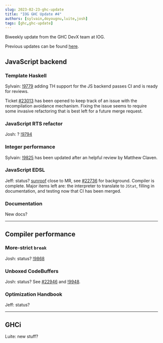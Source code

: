 ```yaml
---
slug: 2023-02-23-ghc-update
title: "IOG GHC Update #4"
authors: [sylvain,doyougnu,luite,josh]
tags: [ghc,ghc-update]
---
```


Biweekly update from the GHC DevX team at IOG.

Previous updates can be found [here](https://engineering.iog.io/tags/ghc-update).

## JavaScript backend

### Template Haskell

Sylvain: [!9779](https://gitlab.haskell.org/ghc/ghc/-/merge_requests/9779)
adding TH support for the JS backend passes CI and is ready for reviews.

Ticket [#23013](https://gitlab.haskell.org/ghc/ghc/-/issues/23013) has been
opened to keep track of an issue with the recompilation avoidance mechanism.
Fixing the issue seems to require some invasive refactoring that is best left
for a future merge request.

### JavaScript RTS refactor

Josh: ? [!9794](https://gitlab.haskell.org/ghc/ghc/-/merge_requests/9794)


### Integer performance

Sylvain: [!9825](https://gitlab.haskell.org/ghc/ghc/-/merge_requests/9825) has
been updated after an helpful review by Matthew Claven.

### JavaScript EDSL

Jeff: status?
[sunroof](https://github.com/ku-fpg/sunroof-compiler) close to MR, see
[#22736](https://gitlab.haskell.org/ghc/ghc/-/issues/22736) for background.
Compiler is complete. Major items left are: the interpreter to translate to
`JStat`, filling in documentation, and testing now that CI has been merged.

### Documentation

New docs?

----


## Compiler performance

### More-strict `break`

Josh: status? [!9868](https://gitlab.haskell.org/ghc/ghc/-/merge_requests/9868)

### Unboxed CodeBuffers

Josh: status? See [#22946](https://gitlab.haskell.org/ghc/ghc/-/issues/22946) and [!9948](https://gitlab.haskell.org/ghc/ghc/-/merge_requests/9948).

### Optimization Handbook

Jeff: status?


----

## GHCi

Luite: new stuff?

